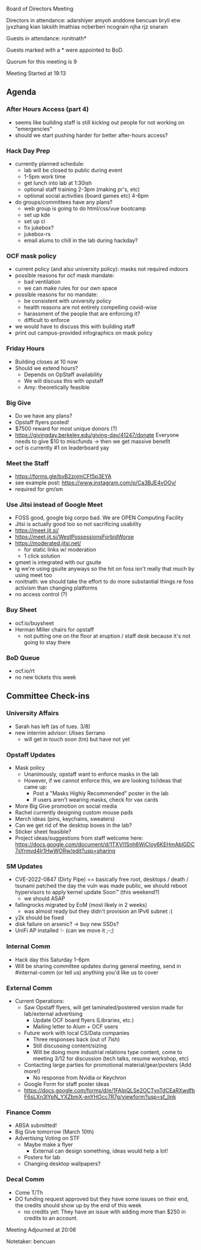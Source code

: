 Board of Directors Meeting

Directors in attendance:
adarshiyer
amyoh
anddone
bencuan
bryli
etw
jyxzhang
kian
laksith
lmathias
ncberberi
ncograin
njha
rjz
snarain

Guests in attendance:
ronitnath*

Guests marked with a * were appointed to BoD.

Quorum for this meeting is 9

Meeting Started at 19:13


## Agenda

### After Hours Access (part 4)
- seems like building staff is still kicking out people for not working on
  "emergencies"
- should we start pushing harder for better after-hours access?

### Hack Day Prep
 - currently planned schedule:
     - lab will be closed to public during event
     - 1-5pm work time
     - get lunch into lab at 1:30ish
     - optional staff training 2-3pm (making pr's, etc)
     - optional social activities (board games etc) 4-6pm
 - do groups/committees have any plans?
     - web group is going to do html/css/vue bootcamp
     - set up kde
     - set up ci
     - fix jukebox?
     - jukebox-rs
     - email alums to chill in the lab during hackday?

### OCF mask policy
 - current policy (and also university policy): masks not required indoors
 - possible reasons for ocf mask mandate:
     - bad ventilation
     - we can make rules for our own space
 - possible reasons for no mandate:
     - be consistent with university policy
     - health reasons are not entirely compelling covid-wise
     - harassment of the people that are enforcing it?
     - difficult to enforce
 - we would have to discuss this with building staff
 - print out campus-provided infographics on mask policy

### Friday Hours
- Building closes at 10 now
- Should we extend hours?
    - Depends on OpStaff availability
    - We will discuss this with opstaff
    - Amy: theoretically feasible


### Big Give
- Do we have any plans?
- Opstaff flyers posted!
- $7500 reward for most unique donors (?)
- https://givingday.berkeley.edu/giving-day/41247/donate Everyone needs to give
  $10 to miscfunds -> then we get massive benefit
- ocf is currently #1 on leaderboard yay

### Meet the Staff
 - https://forms.gle/bvB2zojmCFf5p3EYA
 - see example post: https://www.instagram.com/p/Ca3BJE4vOOv/
 - required for gm/sm

### Use Jitsi instead of Google Meet
 - FOSS good, google big corpo bad. We are OPEN Computing Facility
 - Jitsi is actually good too so not sacrificing usability
 - https://meet.jit.si/
 - https://meet.jit.si/WestPossessionsForbidWorse
 - https://moderated.jitsi.net/
     - for static links w/ moderation
     - 1 click solution
 - gmeet is integrated with our gsuite
 - ig we're using gsuite anyways so the hit on foss isn't really that much by using meet too
 - ronitnath: we should take the effort to do more substantial things re foss
   activism than changing platforms
 - no access control (?)


### Buy Sheet
- ocf.io/buysheet
- Herman Miller chairs for opstaff
    - not putting one on the floor at eruption / staff desk because it's not
      going to stay there


### BoD Queue
- ocf.io/rt
- no new tickets this week

## Committee Check-ins

### University Affairs
 - Sarah has left (as of tues. 3/8)
 - new interrim advisor: Ulises Serrano
     - will get in touch soon (tm) but have not yet

### Opstaff Updates
- Mask policy
    - Unanimously, opstaff want to enforce masks in the lab
    - However, if we cannot enforce this, we are looking to/ideas that came up:
        - Post a "Masks Highly Recommended" poster in the lab
        - If users aren't wearing masks, check for vax cards
- More Big Give promotion on social media
- Rachel currently designing custom mouse pads
- Merch ideas (pins, keychains, sweaters)
- Can we get rid of the desktop boxes in the lab?
- Sticker sheet feasible?
- Project ideas/suggestions from staff welcome here:
  https://docs.google.com/document/d/1TXVl1Snh6WjCIoy6KEHmAblGDC7sYrmvd4Ir1HwWORw/edit?usp=sharing

### SM Updates
- CVE-2022-0847 (Dirty Pipe) == basically free root, desktops / death / tsunami
  patched the day the vuln was made public, we should reboot hypervisors to
  apply kernel update Soon™ (this weekend?)
  - we should ASAP
- fallingrocks migrated by EoM (most likely in 2 weeks)
    - was almost ready but they didn't provision an IPv6 subnet :(
- y2k should be fixed
- disk failure on arsenic? -> buy new SSDs?
- UniFi AP installed ✨ (can we move it ;-;)

### Internal Comm
- Hack day this Saturday 1-6pm
- Will be sharing committee updates during general meeting, send in
  #internal-comm (or tell us) anything you'd like us to cover

### External Comm
- Current Operations:
    - Saw Opstaff flyers, will get laminated/postered version made for
      lab/external advertising
        - Update OCF board flyers (Libraries, etc.)
        - Mailing letter to Alum + OCF users
    - Future work with local CS/Data companies
        - Three responses back (out of 7ish)
        - Still discussing content/sizing
        - Will be doing more industrial relations type content, come to meeting
          3/12 for discussion (tech talks, resume workshop, etc)
    - Contacting large parties for promotional material/gear/posters (Add more!)
        - No response from Nvidia or Keychron
    - Google Form for staff poster ideas
    - https://docs.google.com/forms/d/e/1FAIpQLSe2OCTyoTdCEaRXwdfbF6sLXn3lYpN_YXZbmX-enYHOcc7R7g/viewform?usp=sf_link

### Finance Comm
- ABSA submitted!
- Big Give tomorrow (March 10th)
- Advertising Voting on STF
    - Maybe make a flyer
       - External can design something, ideas would help a lot!
    - Posters for lab
    - Changing desktop wallpapers?

### Decal Comm
 - Come T/Th
 - DO funding request approved but they have some issues on their end, the
   credits should show up by the end of this week
     - no credits yet: They have an issue with adding more than $250 in credits
       to an account.

Meeting Adjourned at 20:08

Notetaker: bencuan
